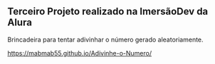 ## Terceiro Projeto realizado na ImersãoDev da Alura

Brincadeira para tentar adivinhar o número gerado aleatoriamente.

https://mabmab55.github.io/Adivinhe-o-Numero/
